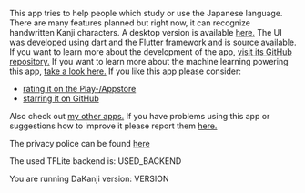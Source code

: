 
This app tries to help people which study or use the Japanese language.  
There are many features planned but right now, it can recognize handwritten Kanji characters.
A desktop version is available [here.](GITHUB_DESKTOP_REPO)
The UI was developed using dart and the Flutter framework and is source available.
If you want to learn more about the development of the app, [visit its GitHub repository.](GITHUB_MOBILE_REPO)
If you want to learn more about the machine learning powering this app, [take a look here.](GITHUB_ML_REPO)
If you like this app please consider:
* [rating it on the Play-/Appstore](RATE_ON_MOBILE_STORE)
* [starring it on GitHub](GITHUB_MOBILE_REPO)

Also check out [my other apps.](DAAPPLAB_STORE_PAGE)
If you have problems using this app or suggestions how to improve it please report them [here.](GITHUB_ISSUES)

The privacy police can be found [here](PRIVACY_POLICE)


The used TFLite backend is: USED_BACKEND

You are running DaKanji version: VERSION